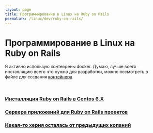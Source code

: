```yaml
---
layout: page
title: Программирование в Linux на Ruby on Rails
permalink: /linux/dev/ruby-on-rails/
---
```



# Программирование в Linux на Ruby on Rails


Я активно использую контейрены docker. Думаю, лучше всего инсталляцию всего что нужно для разработки, можно посмотреть в файле для создания  <a href="/linux/servers/containers/docker/dockerfile/my-dockerfile-for-ruby-on-rails/">контейнера</a>.


<br/>

### [Инсталляция Ruby on Rails в Centos 6.X](/linux/dev/ruby-on-rails/installation/centos/6.X/)

### [Сервера приложений для Ruby on Rails проектов](/linux/dev/ruby-on-rails/app-servers/)

### [Какая-то херня осталась от предыдущих копаний](/linux/dev/ruby-on-rails/additionals/)
